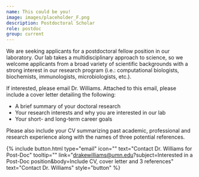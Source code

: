 ```yaml
---
name: This could be you!
image: images/placeholder_F.png
description: Postdoctoral Scholar
role: postdoc
group: current
---
```


We are seeking applicants for a postdoctoral fellow position in our laboratory. Our lab takes a multidisciplinary approach to science, so we welcome applicants from a broad variety of scientific backgrounds with a strong interest in our research program (i.e.: computational biologists, biochemists, immunologists, microbiologists, etc.). 

If interested, please email Dr. Williams. Attached to this email, please include a cover letter detailing the following:

- A brief summary of your doctoral research 
- Your research interests and why you are interested in our lab
- Your short- and long-term career goals

Please also include your CV summarizing past academic, professional and research experience along with the names of three potential references.

{%
  include button.html
  type="email"
  icon=""
  text="Contact Dr. Williams for Post-Doc"
  tooltip=""
  link="drakewilliams@umn.edu?subject=Interested in a Post-Doc position&body=Include CV, cover letter and 3 references" text="Contact Dr. Williams"
  style="button"
%}